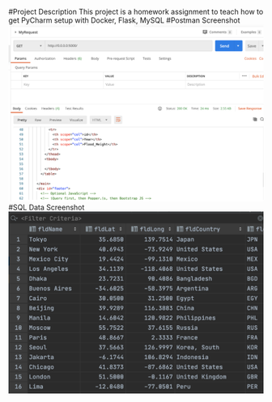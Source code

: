 #Project Description
This project is a homework assignment to teach how to get PyCharm setup with Docker, Flask, MySQL
#Postman Screenshot
![postman request output](screenshots/postman.png)
#SQL Data Screenshot
![pycharm data query](screenshots/query.png)